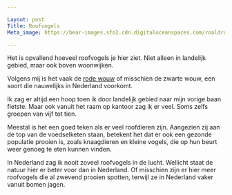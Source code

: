 ```yaml
---

Layout: post
Title: Roofvogels
Meta_image: https://bear-images.sfo2.cdn.digitaloceanspaces.com/roaldruiter-1680430533-0.png

---
```


Het is opvallend hoeveel roofvogels je hier ziet. Niet alleen in landelijk gebied, maar ook boven woonwijken.

Volgens mij is het vaak de [rode wouw](https://nl.wikipedia.org/wiki/Rode_wouw) of misschien de zwarte wouw, een soort die nauwelijks in Nederland voorkomt.

Ik zag er altijd een hoop toen ik door landelijk gebied naar mijn vorige baan fietste. Maar ook vanuit het raam op kantoor zag ik er veel. Soms zelfs groepen van vijf tot tien.

Meestal is het een goed teken als er veel roofdieren zijn. Aangezien zij aan de top van de voedselketen staan, betekent het dat er ook een gezonde populatie prooien is, zoals knaagdieren en kleine vogels, die op hun beurt weer genoeg te eten kunnen vinden.

In Nederland zag ik nooit zoveel roofvogels in de lucht. Wellicht staat de natuur hier er beter voor dan in Nederland. Of misschien zijn er hier meer roofvogels die al zwevend prooien spotten, terwijl ze in Nederland vaker vanuit bomen jagen.
